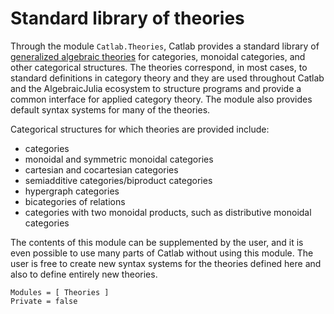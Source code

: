 # Standard library of theories

Through the module `Catlab.Theories`, Catlab provides a standard library of
[generalized algebraic theories](https://algebraicjulia.github.io/GATlab.jl) for
categories, monoidal categories, and other categorical structures. The theories
correspond, in most cases, to standard definitions in category theory and they
are used throughout Catlab and the AlgebraicJulia ecosystem to structure
programs and provide a common interface for applied category theory. The module
also provides default syntax systems for many of the theories.

Categorical structures for which theories are provided include:

+ categories
+ monoidal and symmetric monoidal categories
+ cartesian and cocartesian categories
+ semiadditive categories/biproduct categories
+ hypergraph categories
+ bicategories of relations
+ categories with two monoidal products, such as distributive monoidal
  categories

The contents of this module can be supplemented by the user, and it is even
possible to use many parts of Catlab without using this module. The user is free
to create new syntax systems for the theories defined here and also to define
entirely new theories.

```@autodocs
Modules = [ Theories ]
Private = false
```
